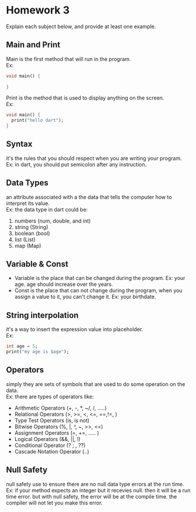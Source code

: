 # Homework 3

Explain each subject below, and provide at least one example.

## Main and Print  
Main is the first method that will run in the program.\
Ex: 
```dart
void main() {
  
}
```
Print is the method that is used to display anything on the screen.\
Ex: 
```dart
void main() {
  print("hello dart");
}
```
## Syntax
it's the rules that you should respect when you are writing your program.\
Ex: in dart, you should put semicolon after any instruction.

## Data Types 
an attribute associated with a the data that tells the computer how to interpret its value.\
Ex: the data type in dart could be:
1. numbers (num, double, and int)
2. string (String)
3. boolean (bool)
4. list (List)
5. map (Map)

## Variable  & Const
- Variable is the place that can be changed during the program.
  Ex: your age. age should increase over the years.
- Const is the place that can not change during the program, when you assign a value to it, you can't change it.
  Ex: your birthdate.

## String interpolation 
it's a way to insert the expression value into placeholder.\
 Ex:
 ```dart
 int age = 5;
 print("my age is $age");
 ```

## Operators 
simply they are sets of symbols that are used to do some operation on the data.\
Ex: there are types of operators like:
- Arithmetic Operators (+, -, *, ~/, /, .....)
- Relational Operators (>, >=, <, <=, ==,!=, )
- Type Test Operators  (is, is not)
- Bitwise Operators    (%, |, ^, ~, >>, <<)
- Assignment Operators (=, +=, ..... )
- Logical Operators    (&&, ||, !)
- Conditional Operator (? ; , ??)
- Cascade Notation Operator (..)

## Null Safety
null safety use to ensure there are no null data type errors at the run time.
Ex: if your method expects an integer but it recevies null. then it will be a run time error.
    but with null safety, the error will be at the compile time. the compiler will not let you make this error.
